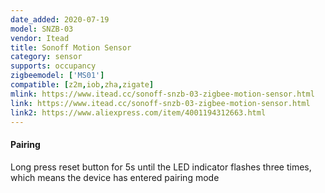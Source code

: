 ```yaml
---
date_added: 2020-07-19
model: SNZB-03
vendor: Itead
title: Sonoff Motion Sensor
category: sensor
supports: occupancy
zigbeemodel: ['MS01']
compatible: [z2m,iob,zha,zigate]
mlink: https://www.itead.cc/sonoff-snzb-03-zigbee-motion-sensor.html
link: https://www.itead.cc/sonoff-snzb-03-zigbee-motion-sensor.html
link2: https://www.aliexpress.com/item/4001194312663.html
---
```


#### Pairing
Long press reset button for 5s until the LED indicator flashes three times, which means the device has entered pairing mode
